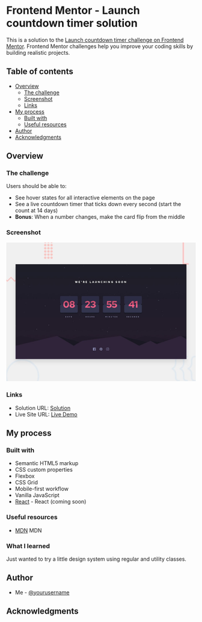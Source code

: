 # Frontend Mentor - Launch countdown timer solution

This is a solution to the [Launch countdown timer challenge on Frontend Mentor](https://www.frontendmentor.io/challenges/launch-countdown-timer-N0XkGfyz-). Frontend Mentor challenges help you improve your coding skills by building realistic projects.

## Table of contents

- [Overview](#overview)
  - [The challenge](#the-challenge)
  - [Screenshot](#screenshot)
  - [Links](#links)
- [My process](#my-process)
  - [Built with](#built-with)
  - [Useful resources](#useful-resources)
- [Author](#author)
- [Acknowledgments](#acknowledgments)

## Overview

### The challenge

Users should be able to:

- See hover states for all interactive elements on the page
- See a live countdown timer that ticks down every second (start the count at 14 days)
- **Bonus**: When a number changes, make the card flip from the middle

### Screenshot
![](./screenshot.jpg)


### Links
- Solution URL: [Solution](https://www.frontendmentor.io/solutions/launch-countdown-timer-vanilla-js-Ju53v3X_p)
- Live Site URL: [Live Demo](https://hack-countdown-timer.netlify.app/)

## My process

### Built with
- Semantic HTML5 markup
- CSS custom properties
- Flexbox
- CSS Grid
- Mobile-first workflow
- Vanilla JavaScript
- [React](https://reactjs.org/) - React (coming soon)

### Useful resources
- [MDN](https://developer.mozilla.org/en-US/docs/Web/CSS) MDN

### What I learned
Just wanted to try a little design system using regular and utility classes.

## Author
- Me - [@yourusername](https://www.frontendmentor.io/profile/HackMort)

## Acknowledgments
